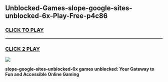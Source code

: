
## Unblocked-Games-slope-google-sites-unblocked-6x-Play-Free-p4c86
<h3>
<a href="https://premium76.site?title=slope-google-sites-unblocked-6x&ref=10A">CLICK TO PLAY</a></h3>
<hr>

<h3>
<a href="https://premium76.site?title=slope-google-sites-unblocked-6x&ref=10A">CLICK 2 PLAY</a>
  
</h3>

<a href="https://premium76.site?title=slope-google-sites-unblocked-6x&ref=10A"><img src="https://clearcache.store/games.png"></a>


**slope-google-sites-unblocked-6x games unblocked: Your Gateway to Fun and Accessible Online Gaming**
